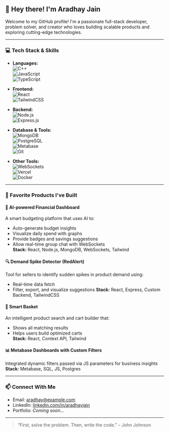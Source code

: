 ## 👋 Hey there! I'm Aradhay Jain

Welcome to my GitHub profile! I'm a passionate full-stack developer, problem solver, and creator who loves building scalable products and exploring cutting-edge technologies.

---

### 💻 Tech Stack & Skills

- **Languages:**  
  ![C++](https://img.shields.io/badge/-C++-00599C?logo=c%2B%2B&logoColor=white)  
  ![JavaScript](https://img.shields.io/badge/-JavaScript-F7DF1E?logo=javascript&logoColor=black)  
  ![TypeScript](https://img.shields.io/badge/-TypeScript-3178C6?logo=typescript&logoColor=white)

- **Frontend:**  
  ![React](https://img.shields.io/badge/-React-61DAFB?logo=react&logoColor=black)  
  ![TailwindCSS](https://img.shields.io/badge/-TailwindCSS-06B6D4?logo=tailwindcss&logoColor=white)

- **Backend:**  
  ![Node.js](https://img.shields.io/badge/-Node.js-339933?logo=node.js&logoColor=white)  
  ![Express.js](https://img.shields.io/badge/-Express.js-000000?logo=express&logoColor=white)

- **Database & Tools:**  
  ![MongoDB](https://img.shields.io/badge/-MongoDB-47A248?logo=mongodb&logoColor=white)  
  ![PostgreSQL](https://img.shields.io/badge/-PostgreSQL-4169E1?logo=postgresql&logoColor=white)  
  ![Metabase](https://img.shields.io/badge/-Metabase-509EE3?logo=data:image/svg+xml;base64,...)  
  ![Git](https://img.shields.io/badge/-Git-F05032?logo=git&logoColor=white)

- **Other Tools:**  
  ![WebSockets](https://img.shields.io/badge/-WebSockets-010101?logo=websocket&logoColor=white)  
  ![Vercel](https://img.shields.io/badge/-Vercel-000000?logo=vercel&logoColor=white)  
  ![Docker](https://img.shields.io/badge/-Docker-2496ED?logo=docker&logoColor=white)

---

### 🚀 Favorite Products I've Built

#### 🧠 AI-powered Financial Dashboard
A smart budgeting platform that uses AI to:
- Auto-generate budget insights
- Visualize daily spend with graphs
- Provide badges and savings suggestions
- Allow real-time group chat with WebSockets  
**Stack:** React, Node.js, MongoDB, WebSockets, Tailwind

#### 🔍 Demand Spike Detector (RedAlert)
Tool for sellers to identify sudden spikes in product demand using:
- Real-time data fetch
- Filter, export, and visualize suggestions
**Stack:** React, Express, Custom Backend, TailwindCSS

#### 🛒 Smart Basket
An intelligent product search and cart builder that:
- Shows all matching results
- Helps users build optimized carts  
**Stack:** React, Context API, Tailwind

#### 📊 Metabase Dashboards with Custom Filters
Integrated dynamic filters passed via JS parameters for business insights  
**Stack:** Metabase, SQL, JS, Postgres

---

### 📫 Connect With Me

- Email: aradhay@example.com  
- LinkedIn: [linkedin.com/in/aradhayjain](https://linkedin.com/in/aradhayjain)  
- Portfolio: _Coming soon..._

---

> “First, solve the problem. Then, write the code.” – John Johnson

